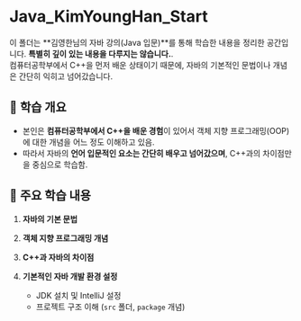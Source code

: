 # Java_KimYoungHan_Start

이 폴더는 **김영한님의 자바 강의(Java 입문)**를 통해 학습한 내용을 정리한 공간입니다.
**특별히 깊이 있는 내용을 다루지는 않습니다.**.  
컴퓨터공학부에서 C++을 먼저 배운 상태이기 때문에, 자바의 기본적인 문법이나 개념은 간단히 익히고 넘어갔습니다.

## 📝 학습 개요
- 본인은 **컴퓨터공학부에서 C++을 배운 경험**이 있어서 객체 지향 프로그래밍(OOP)에 대한 개념을 어느 정도 이해하고 있음.
- 따라서 자바의 **언어 입문적인 요소는 간단히 배우고 넘어갔으며**, C++과의 차이점만을 중심으로 학습함.

## 📌 주요 학습 내용
1. **자바의 기본 문법**

2. **객체 지향 프로그래밍 개념**

3. **C++과 자바의 차이점**

4. **기본적인 자바 개발 환경 설정**
   - JDK 설치 및 IntelliJ 설정
   - 프로젝트 구조 이해 (`src` 폴더, `package` 개념)

